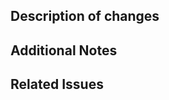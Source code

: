 ## Description of changes

<!-- Describe your changes in detail -->

## Additional Notes

<!-- Any other context or info the reviewers should know -->

## Related Issues

<!-- Example: Closes #123 -->
